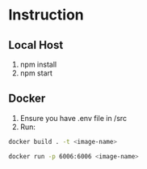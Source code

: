 # Instruction

## Local Host

1. npm install
2. npm start

## Docker

1. Ensure you have .env file in /src
2. Run:

```bash
docker build . -t <image-name>

docker run -p 6006:6006 <image-name>
```
